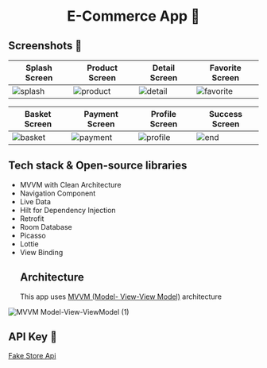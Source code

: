 
<h1 align="center">E-Commerce App 🛒</h1>

## Screenshots 📱

 |  Splash Screen | Product Screen | Detail Screen | Favorite Screen |
 | -------------  | -------------  | ------------- |   ------------- |  
|![splash](https://github.com/NurayYnlmz/EcommerceApp/assets/99091483/ab697813-1712-4689-9af6-a6f23dae50a8)|![product](https://github.com/NurayYnlmz/EcommerceApp/assets/99091483/18a4ba12-fa5e-4152-b3f1-7ae196980c66)|![detail](https://github.com/NurayYnlmz/EcommerceApp/assets/99091483/1c9f4c98-38f8-4bf9-8164-d0ce4126b944)| ![favorite](https://github.com/NurayYnlmz/EcommerceApp/assets/99091483/f6cb592e-9b8f-499b-9c66-9dfdad8c75f1)

 |  Basket Screen | Payment Screen |Profile Screen |  Success Screen |
 | -------------  | -------------  | ------------- |   ------------- |  
 |![basket](https://github.com/NurayYnlmz/EcommerceApp/assets/99091483/5ef61ac1-a139-4558-992d-65b4cee50867)|![payment](https://github.com/NurayYnlmz/EcommerceApp/assets/99091483/19364788-b690-4481-ba58-cf4c3eca7ec6)  |![profile](https://github.com/NurayYnlmz/EcommerceApp/assets/99091483/69b8ff95-701a-4e76-88ee-0842b884ba44)|![end](https://github.com/NurayYnlmz/EcommerceApp/assets/99091483/8d37838f-fcf2-4c5f-9a57-56d2793b2374)

## Tech stack & Open-source libraries
- MVVM with Clean Architecture
- Navigation Component
- Live Data
- Hilt for Dependency Injection
- Retrofit
- Room Database
- Picasso
- Lottie
- View Binding
  ## Architecture
  This app uses [ MVVM (Model- View-View Model)](https://developer.android.com/topic/architecture?hl=en#recommended-app-arch) architecture
  
![MVVM Model-View-ViewModel (1)](https://github.com/NurayYnlmz/EcommerceApp/assets/99091483/04ee2c8c-38f2-4501-a503-248031de8f4f)


 ## API Key 🔑
 [Fake Store Api](https://fakestoreapi.com/)
